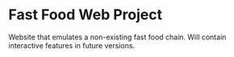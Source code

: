 # Fast Food Web Project
Website that emulates a non-existing fast food chain. Will contain interactive features in future versions.